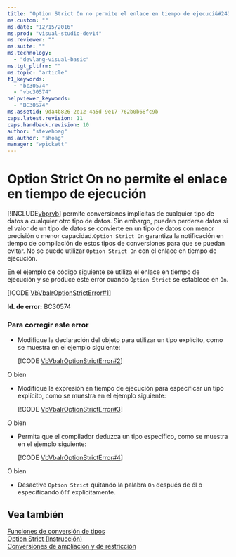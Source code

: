 ```yaml
---
title: "Option Strict On no permite el enlace en tiempo de ejecuci&#243;n | Microsoft Docs"
ms.custom: ""
ms.date: "12/15/2016"
ms.prod: "visual-studio-dev14"
ms.reviewer: ""
ms.suite: ""
ms.technology: 
  - "devlang-visual-basic"
ms.tgt_pltfrm: ""
ms.topic: "article"
f1_keywords: 
  - "bc30574"
  - "vbc30574"
helpviewer_keywords: 
  - "BC30574"
ms.assetid: 9da4b826-2e12-4a5d-9e17-762b0b68fc9b
caps.latest.revision: 11
caps.handback.revision: 10
author: "stevehoag"
ms.author: "shoag"
manager: "wpickett"
---
```

# Option Strict On no permite el enlace en tiempo de ejecuci&#243;n
[!INCLUDE[vbprvb](../dotnet/includes/vbprvb_md.md)] permite conversiones implícitas de cualquier tipo de datos a cualquier otro tipo de datos. Sin embargo, pueden perderse datos si el valor de un tipo de datos se convierte en un tipo de datos con menor precisión o menor capacidad.`Option Strict On` garantiza la notificación en tiempo de compilación de estos tipos de conversiones para que se puedan evitar. No se puede utilizar `Option Strict On` con el enlace en tiempo de ejecución.  
  
 En el ejemplo de código siguiente se utiliza el enlace en tiempo de ejecución y se produce este error cuando `Option Strict` se establece en `On`.  
  
 [!CODE [VbVbalrOptionStrictError#1](VbVbalrOptionStrictError#1)]  
  
 **Id. de error:** BC30574  
  
### Para corregir este error  
  
-   Modifique la declaración del objeto para utilizar un tipo explícito, como se muestra en el ejemplo siguiente:  
  
     [!CODE [VbVbalrOptionStrictError#2](VbVbalrOptionStrictError#2)]  
  
 O bien  
  
-   Modifique la expresión en tiempo de ejecución para especificar un tipo explícito, como se muestra en el ejemplo siguiente:  
  
     [!CODE [VbVbalrOptionStrictError#3](VbVbalrOptionStrictError#3)]  
  
 O bien  
  
-   Permita que el compilador deduzca un tipo específico, como se muestra en el ejemplo siguiente:  
  
     [!CODE [VbVbalrOptionStrictError#4](VbVbalrOptionStrictError#4)]  
  
 O bien  
  
-   Desactive `Option Strict` quitando la palabra `On` después de él o especificando `Off` explícitamente.  
  
## Vea también  
 [Funciones de conversión de tipos](../Topic/Type%20Conversion%20Functions%20\(Visual%20Basic\).md)   
 [Option Strict \(Instrucción\)](../Topic/Option%20Strict%20Statement.md)   
 [Conversiones de ampliación y de restricción](../Topic/Widening%20and%20Narrowing%20Conversions%20\(Visual%20Basic\).md)